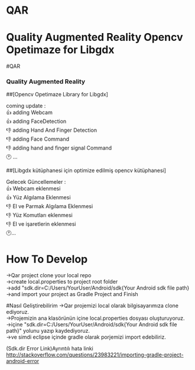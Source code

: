 # QAR
Quality Augmented Reality
Opencv Opetimaze for Libgdx
=======
#QAR
<h3>Quality Augmented Reality</h3>

##[Opencv Opetimaze Library for Libgdx]

coming update :<br>
:+1: adding Webcam<br>
:+1: adding FaceDetection<br>
:-1: adding Hand And Finger Detection<br>
:-1: adding Face Command<br>
:-1: adding hand and finger signal Command<br>
:clock1: ...<br>

##[Libgdx kütüphanesi için optimize edilmiş opencv kütüphanesi]

Gelecek Güncellemeler :<br>
:+1: Webcam eklenmesi<br>
:+1: Yüz Algılama Eklenmesi<br>
:-1: El ve Parmak Algılama Eklenmesi<br>
:-1: Yüz Komutları eklenmesi <br>
:-1: El ve işaretlerin eklenmesi<br>
:clock1:...<br>

# How To Develop

->Qar project clone your local repo<br>
->create local.properties to project root folder<br>
->add "sdk.dir=C:/Users/YourUser/Android/sdk{Your Android sdk file path}<br>
->and import your project as Gradle Project and Finish<br>

#Nasıl Geliştirebilirim
->Qar projemizi local olarak bilgisayarımıza clone ediyoruz.<br>
->Projemizin ana klasörünün içine local.properties dosyası oluşturuyoruz.<br>
->içine "sdk.dir=C:/Users/YourUser/Android/sdk{Your Android sdk file path}" yolunu yazıp kaydediyoruz.<br>
->ve simdi eclipse içinde gradle olarak porjemizi import edebiliriz.<br>

(Sdk.dir Error Link)Ayrıntılı hata linki
http://stackoverflow.com/questions/23983221/importing-gradle-project-android-error
